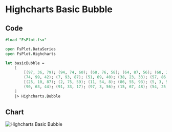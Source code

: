 Highcharts Basic Bubble
=======================

Code
----

```fsharp
#load "FsPlot.fsx"

open FsPlot.DataSeries
open FsPlot.Highcharts

let basicBubble =
    [
        [(97, 36, 79); (94, 74, 60); (68, 76, 58); (64, 87, 56); (68, 27, 73);
        (74, 99, 42); (7, 93, 87); (51, 69, 40); (38, 23, 33); (57, 86, 31)]
        [(25, 10, 87); (2, 75, 59); (11, 54, 8); (86, 55, 93); (5, 3, 58);
        (90, 63, 44); (91, 33, 17); (97, 3, 56); (15, 67, 48); (54, 25, 81)]
    ]
    |> Highcharts.Bubble
```
Chart
-----

![Highcharts Basic Bubble](https://raw.github.com/TahaHachana/FsPlot/master/screenshots/HighchartsBasicBubble.PNG)